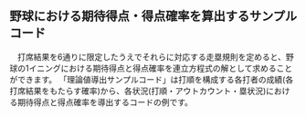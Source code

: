 ## 野球における期待得点・得点確率を算出するサンプルコード
　打席結果を6通りに限定したうえでそれらに対応する走塁規則を定めると、野球の1イニングにおける期待得点と得点確率を連立方程式の解として求めることができます。
「理論値導出サンプルコード」は打順を構成する各打者の成績(各打席結果をもたらす確率)から、各状況(打順・アウトカウント・塁状況)における期待得点と得点確率を導出するコードの例です。
